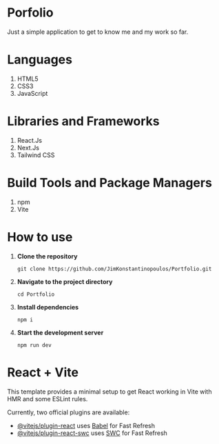 # Porfolio

Just a simple application to get to know me and my work so far.

# Languages
<ol>
  <li>HTML5</li>
  <li>CSS3</li>
  <li>JavaScript</li>
</ol>

# Libraries and Frameworks
<ol>
  <li>React.Js</li>
  <li>Next.Js</li>
  <li>Tailwind CSS</li>
</ol>

# Build Tools and Package Managers
<ol>
  <li>npm</li>
  <li>Vite</li>
</ol>


# How to use
1. **Clone the repository**
    ```
    git clone https://github.com/JimKonstantinopoulos/Portfolio.git
    ```
2. **Navigate to the project directory**
    ```
    cd Portfolio
    ```
3. **Install dependencies**
    ```
    npm i
    ```
4. **Start the development server**
    ```
    npm run dev
    ```

# React + Vite

This template provides a minimal setup to get React working in Vite with HMR and some ESLint rules.

Currently, two official plugins are available:

- [@vitejs/plugin-react](https://github.com/vitejs/vite-plugin-react/blob/main/packages/plugin-react/README.md) uses [Babel](https://babeljs.io/) for Fast Refresh
- [@vitejs/plugin-react-swc](https://github.com/vitejs/vite-plugin-react-swc) uses [SWC](https://swc.rs/) for Fast Refresh
